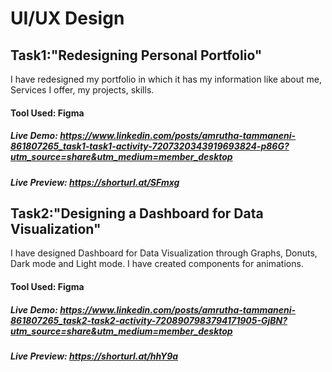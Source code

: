# UI/UX Design

## Task1:"Redesigning Personal Portfolio"
I have redesigned my portfolio in which it has my information like about me, Services I offer, my projects, skills.
#### Tool Used: Figma
##### Live Demo: https://www.linkedin.com/posts/amrutha-tammaneni-861807265_task1-task1-activity-7207320343919693824-p86G?utm_source=share&utm_medium=member_desktop
##### Live Preview: https://shorturl.at/SFmxg


## Task2:"Designing a Dashboard for Data Visualization"
I have designed Dashboard for Data Visualization through Graphs, Donuts, Dark mode and Light mode. I have created components for animations.
#### Tool Used: Figma
##### Live Demo: https://www.linkedin.com/posts/amrutha-tammaneni-861807265_task2-task2-activity-7208907983794171905-GjBN?utm_source=share&utm_medium=member_desktop
##### Live Preview: https://shorturl.at/hhY9a



